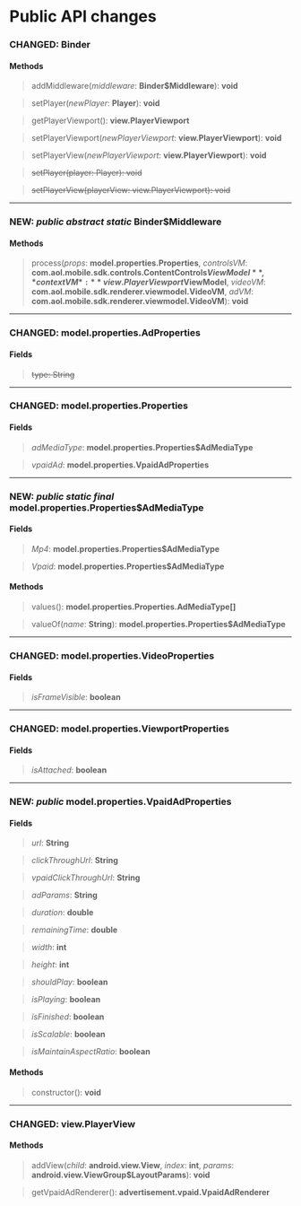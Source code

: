 # Public API changes
### CHANGED:  Binder

#### Methods


> addMiddleware(*middleware*: **Binder$Middleware**): **void**

> setPlayer(*newPlayer*: **Player**): **void**

> getPlayerViewport(): **view.PlayerViewport**

> setPlayerViewport(*newPlayerViewport*: **view.PlayerViewport**): **void**

> setPlayerView(*newPlayerViewport*: **view.PlayerViewport**): **void**

> ~~setPlayer(player: Player): void~~

> ~~setPlayerView(playerView: view.PlayerViewport): void~~


-----

### NEW: *public* *abstract* *static* Binder$Middleware

#### Methods


> process(*props*: **model.properties.Properties**, *controlsVM*: **com.aol.mobile.sdk.controls.ContentControls$ViewModel**, *contextVM*: **view.PlayerViewport$ViewModel**, *videoVM*: **com.aol.mobile.sdk.renderer.viewmodel.VideoVM**, *adVM*: **com.aol.mobile.sdk.renderer.viewmodel.VideoVM**): **void**


-----

### CHANGED:  model.properties.AdProperties
#### Fields


> ~~type: String~~




-----

### CHANGED:  model.properties.Properties
#### Fields


> *adMediaType*: **model.properties.Properties$AdMediaType**

> *vpaidAd*: **model.properties.VpaidAdProperties**




-----

### NEW: *public* *static* *final* model.properties.Properties$AdMediaType
#### Fields


> *Mp4*: **model.properties.Properties$AdMediaType**

> *Vpaid*: **model.properties.Properties$AdMediaType**


#### Methods


> values(): **model.properties.Properties.AdMediaType[]**

> valueOf(*name*: **String**): **model.properties.Properties$AdMediaType**


-----

### CHANGED:  model.properties.VideoProperties
#### Fields


> *isFrameVisible*: **boolean**




-----

### CHANGED:  model.properties.ViewportProperties
#### Fields


> *isAttached*: **boolean**




-----

### NEW: *public* model.properties.VpaidAdProperties
#### Fields


> *url*: **String**

> *clickThroughUrl*: **String**

> *vpaidClickThroughUrl*: **String**

> *adParams*: **String**

> *duration*: **double**

> *remainingTime*: **double**

> *width*: **int**

> *height*: **int**

> *shouldPlay*: **boolean**

> *isPlaying*: **boolean**

> *isFinished*: **boolean**

> *isScalable*: **boolean**

> *isMaintainAspectRatio*: **boolean**


#### Methods


> constructor(): **void**


-----

### CHANGED:  view.PlayerView

#### Methods


> addView(*child*: **android.view.View**, *index*: **int**, *params*: **android.view.ViewGroup$LayoutParams**): **void**

> getVpaidAdRenderer(): **advertisement.vpaid.VpaidAdRenderer**
